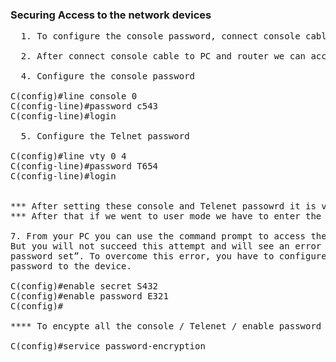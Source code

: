 <h3>Securing Access to the network devices</h3>

<pre>
  1. To configure the console password, connect console cable to your device console port and the other end to your PC’s serial port.
  
  2. After connect console cable to PC and router we can access the router via PC.
  
  4. Configure the console password
  
C(config)#line console 0
C(config-line)#password c543
C(config-line)#login
  
  5. Configure the Telnet password
  
C(config)#line vty 0 4
C(config-line)#password T654
C(config-line)#login


*** After setting these console and Telenet passowrd it is visible to use after running the C# show run
*** After that if we went to user mode we have to enter the console password to go privilleged mode

7. From your PC you can use the command prompt to access the CLI via IP network.
But you will not succeed this attempt and will see an error message saying, “No
password set”. To overcome this error, you have to configure Privilege level
password to the device. 

C(config)#enable secret S432
C(config)#enable password E321
C(config)#

**** To encypte all the console / Telenet / enable password we used --service password encrypted

C(config)#service password-encryption




</pre>
